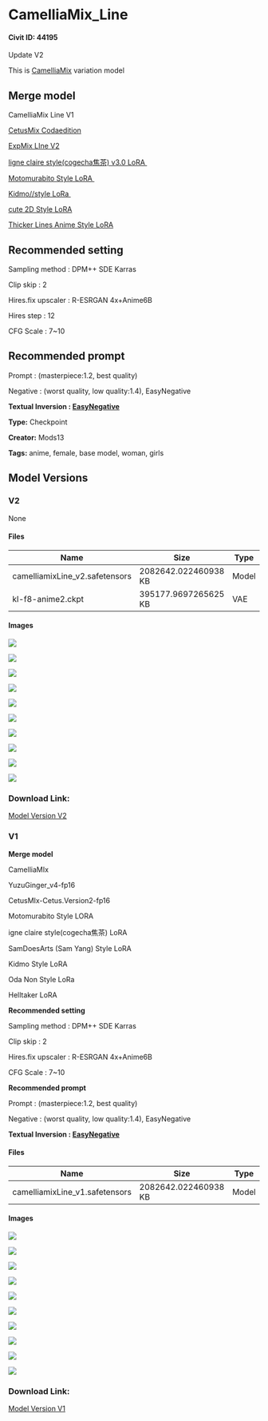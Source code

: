 # CamelliaMix_Line

#### Civit ID: 44195

<p>Update V2</p><p></p><p>This is <a target="_blank" rel="ugc" href="https://civitai.com/models/44165/camelliamix">CamelliaMix</a> variation model</p><p></p><h2><strong>Merge model</strong></h2><p>CamelliaMix Line V1</p><p><a target="_blank" rel="ugc" href="https://civitai.com/models/6755?modelVersionId=20229">CetusMix Codaedition</a></p><p><a target="_blank" rel="ugc" href="https://civitai.com/models/44150/expmixline">ExpMix LIne V2</a></p><p><a target="_blank" rel="ugc" href="https://civitai.com/models/5406?modelVersionId=22017">ligne claire style(cogecha焦茶) v3.0 LoRA </a></p><p><a target="_blank" rel="ugc" href="https://civitai.com/models/11608/motomurabito-style-lora">Motomurabito Style LoRA </a></p><p><a target="_blank" rel="ugc" href="https://civitai.com/models/12705/kidmostyle">Kidmo//style LoRa </a></p><p><a target="_blank" rel="ugc" href="https://civitai.com/models/18112/cute-2d-style">cute 2D Style LoRA</a></p><p><a target="_blank" rel="ugc" href="https://civitai.com/models/13910/thicker-lines-anime-style-lora-mix">Thicker Lines Anime Style LoRA</a></p><p></p><h2><strong>Recommended setting</strong></h2><p>Sampling method : DPM++ SDE Karras</p><p>Clip skip : 2 </p><p>Hires.fix upscaler : R-ESRGAN 4x+Anime6B </p><p>Hires step : 12</p><p>CFG Scale : 7~10</p><p></p><h2><strong>Recommended prompt</strong></h2><p>Prompt : (masterpiece:1.2, best quality)</p><p>Negative : (worst quality, low quality:1.4), EasyNegative </p><p><strong>Textual Inversion : </strong><a target="_blank" rel="ugc" href="https://oo.pe/https://civitai.com/models/7808/easynegative"><strong>EasyNegative</strong></a></p>

**Type:** Checkpoint

**Creator:** Mods13

**Tags:** anime, female, base model, woman, girls

## Model Versions

### V2

None

#### Files

| Name | Size | Type | Format | Download Url | AutoV1 | AutoV2 | SHA256 | CRC32 | BLAKE3 |
| --- | --- | --- | --- | --- | --- | --- | --- | --- | --- |
| camelliamixLine_v2.safetensors | 2082642.022460938 KB | Model | SafeTensor | https://civitai.com/api/download/models/48881 | 104AF093 | 1BBEB9EDED | 1BBEB9EDED49377AE3570C5ABF165CD48C7DAA2C6BC02593CF433DC695D21312 | 6D56B28B | 8BAFCD7B8DCAF77C27A6BE71FD7D402A39AF67DA72EEDD6824270FBF804FCD90 |
| kl-f8-anime2.ckpt | 395177.9697265625 KB | VAE | Other | https://civitai.com/api/download/models/48881?type=VAE&format=Other | 9F45927E | DF3C506E51 | DF3C506E51B7EE1D7B5A6A2BB7142D47D488743C96AA778AFB0F53A2CDC2D38D | CDC8E084 | 1C1C17EC74EB5758F1F85BADDA885C2A2B07B9F0A81B6420AC3ABF2BB06FD2C1 |

#### Images

<p><img src="https://image.civitai.com/xG1nkqKTMzGDvpLrqFT7WA/9f97b556-37c4-49e8-810b-96d97438dc00/width=450/524973.jpeg" /></p>

<p><img src="https://image.civitai.com/xG1nkqKTMzGDvpLrqFT7WA/eeb41b7b-b05d-44bb-6bc0-6ea61ded7c00/width=450/524987.jpeg" /></p>

<p><img src="https://image.civitai.com/xG1nkqKTMzGDvpLrqFT7WA/b8d3fee7-2adc-4b39-e0f4-85b4774a4100/width=450/525209.jpeg" /></p>

<p><img src="https://image.civitai.com/xG1nkqKTMzGDvpLrqFT7WA/3fd2f311-c956-409d-161e-9ded0ba85400/width=450/525210.jpeg" /></p>

<p><img src="https://image.civitai.com/xG1nkqKTMzGDvpLrqFT7WA/2d05c6bf-a7f6-4e47-7bb2-e30aa2211d00/width=450/525214.jpeg" /></p>

<p><img src="https://image.civitai.com/xG1nkqKTMzGDvpLrqFT7WA/373e91c8-bc1c-4711-0b1d-d1d99db4f800/width=450/525208.jpeg" /></p>

<p><img src="https://image.civitai.com/xG1nkqKTMzGDvpLrqFT7WA/75fe47e6-e588-42bd-e5fa-598a45919000/width=450/525213.jpeg" /></p>

<p><img src="https://image.civitai.com/xG1nkqKTMzGDvpLrqFT7WA/9b9c509a-6b15-491c-28f7-8d57f86dd400/width=450/525212.jpeg" /></p>

<p><img src="https://image.civitai.com/xG1nkqKTMzGDvpLrqFT7WA/bd3a8ac6-30e7-46ed-5bbf-fe69a7fb0c00/width=450/525228.jpeg" /></p>

<p><img src="https://image.civitai.com/xG1nkqKTMzGDvpLrqFT7WA/641248bf-9f60-43d5-7df3-11e0c777bb00/width=450/525241.jpeg" /></p>

### Download Link:

[Model Version V2](https://civitai.com/api/download/models/48881)

### V1

<p><strong>Merge model</strong></p><p>CamelliaMIx</p><p>YuzuGinger_v4-fp16</p><p>CetusMIx-Cetus.Version2-fp16</p><p>Motomurabito Style LORA</p><p>igne claire style(cogecha焦茶) LoRA</p><p>SamDoesArts (Sam Yang) Style LoRA</p><p>Kidmo Style LoRA</p><p>Oda Non Style LoRa</p><p>Helltaker LoRA</p><p><strong>Recommended setting</strong></p><p>Sampling method : DPM++ SDE Karras</p><p>Clip skip : 2 </p><p>Hires.fix upscaler : R-ESRGAN 4x+Anime6B </p><p>CFG Scale : 7~10</p><p><strong>Recommended prompt</strong></p><p>Prompt : (masterpiece:1.2, best quality)</p><p>Negative : (worst quality, low quality:1.4), EasyNegative </p><p><strong>Textual Inversion : </strong><a target="_blank" rel="ugc" href="https://oo.pe/https://civitai.com/models/7808/easynegative"><strong>EasyNegative</strong></a></p>

#### Files

| Name | Size | Type | Format | Download Url | AutoV1 | AutoV2 | SHA256 | CRC32 | BLAKE3 |
| --- | --- | --- | --- | --- | --- | --- | --- | --- | --- |
| camelliamixLine_v1.safetensors | 2082642.022460938 KB | Model | SafeTensor | https://civitai.com/api/download/models/48841 | 616676C7 | 8CB4025C4A | 8CB4025C4A668EB09A8EFC24B1E7DF3D525299F581F777D25C9DE9B1D1633059 | 2117FCF1 | F0EF043DF3551BEBE1D50FC08E0FD34A6A56A553DA44C88204E613E28EBA7839 |

#### Images

<p><img src="https://image.civitai.com/xG1nkqKTMzGDvpLrqFT7WA/97f522c0-5a91-4228-3542-ef82bf239000/width=450/524331.jpeg" /></p>

<p><img src="https://image.civitai.com/xG1nkqKTMzGDvpLrqFT7WA/539ac27a-c3ad-42be-6037-2243db5d8f00/width=450/524329.jpeg" /></p>

<p><img src="https://image.civitai.com/xG1nkqKTMzGDvpLrqFT7WA/6f5e182e-f749-4ce0-a119-3481ec166d00/width=450/524330.jpeg" /></p>

<p><img src="https://image.civitai.com/xG1nkqKTMzGDvpLrqFT7WA/76c425f7-86e3-4a42-e71c-40aebcd03f00/width=450/524333.jpeg" /></p>

<p><img src="https://image.civitai.com/xG1nkqKTMzGDvpLrqFT7WA/f7ca4236-8f1a-4c67-8b33-4657404f7a00/width=450/524335.jpeg" /></p>

<p><img src="https://image.civitai.com/xG1nkqKTMzGDvpLrqFT7WA/cd79c46f-d747-49f7-6a67-71c61823ee00/width=450/524327.jpeg" /></p>

<p><img src="https://image.civitai.com/xG1nkqKTMzGDvpLrqFT7WA/382a50e4-7221-44f5-8b8a-30a5e49dc600/width=450/524328.jpeg" /></p>

<p><img src="https://image.civitai.com/xG1nkqKTMzGDvpLrqFT7WA/2ec7e32d-6570-4c42-293d-303752260500/width=450/524336.jpeg" /></p>

<p><img src="https://image.civitai.com/xG1nkqKTMzGDvpLrqFT7WA/004d05e4-a134-4cf4-b608-56cea04d1700/width=450/524332.jpeg" /></p>

<p><img src="https://image.civitai.com/xG1nkqKTMzGDvpLrqFT7WA/5e87adcb-9e2b-4d1b-cdb5-7ea60b4ec800/width=450/524334.jpeg" /></p>

### Download Link:

[Model Version V1](https://civitai.com/api/download/models/48841)

